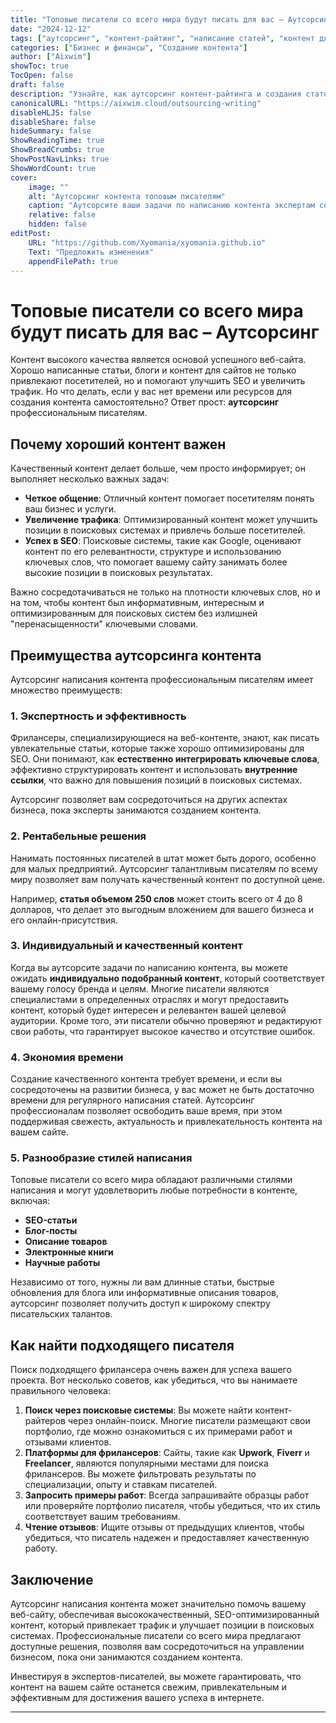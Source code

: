 ```yaml
---
title: "Топовые писатели со всего мира будут писать для вас – Аутсорсинг"
date: "2024-12-12"
tags: ["аутсорсинг", "контент-райтинг", "написание статей", "контент для сайта", "фрилансеры"]
categories: ["Бизнес и финансы", "Создание контента"]
author: ["Aixwim"]
showToc: true
TocOpen: false
draft: false
description: "Узнайте, как аутсорсинг контент-райтинга и создания статей топовыми писателями со всего мира может повысить трафик на вашем сайте и улучшить SEO-позиции."
canonicalURL: "https://aixwim.cloud/outsourcing-writing"
disableHLJS: false
disableShare: false
hideSummary: false
ShowReadingTime: true
ShowBreadCrumbs: true
ShowPostNavLinks: true
ShowWordCount: true
cover:
    image: ""
    alt: "Аутсорсинг контента топовым писателям"
    caption: "Аутсорсите ваши задачи по написанию контента экспертам со всего мира."
    relative: false
    hidden: false
editPost:
    URL: "https://github.com/Xyomania/xyomania.github.io"
    Text: "Предложить изменения"
    appendFilePath: true
---
```


# Топовые писатели со всего мира будут писать для вас – Аутсорсинг

Контент высокого качества является основой успешного веб-сайта. Хорошо написанные статьи, блоги и контент для сайтов не только привлекают посетителей, но и помогают улучшить SEO и увеличить трафик. Но что делать, если у вас нет времени или ресурсов для создания контента самостоятельно? Ответ прост: **аутсорсинг** профессиональным писателям.

## Почему хороший контент важен

Качественный контент делает больше, чем просто информирует; он выполняет несколько важных задач:

- **Четкое общение**: Отличный контент помогает посетителям понять ваш бизнес и услуги.
- **Увеличение трафика**: Оптимизированный контент может улучшить позиции в поисковых системах и привлечь больше посетителей.
- **Успех в SEO**: Поисковые системы, такие как Google, оценивают контент по его релевантности, структуре и использованию ключевых слов, что помогает вашему сайту занимать более высокие позиции в поисковых результатах.

Важно сосредотачиваться не только на плотности ключевых слов, но и на том, чтобы контент был информативным, интересным и оптимизированным для поисковых систем без излишней "перенасыщенности" ключевыми словами.

## Преимущества аутсорсинга контента

Аутсорсинг написания контента профессиональным писателям имеет множество преимуществ:

### 1. **Экспертность и эффективность**

Фрилансеры, специализирующиеся на веб-контенте, знают, как писать увлекательные статьи, которые также хорошо оптимизированы для SEO. Они понимают, как **естественно интегрировать ключевые слова**, эффективно структурировать контент и использовать **внутренние ссылки**, что важно для повышения позиций в поисковых системах.

Аутсорсинг позволяет вам сосредоточиться на других аспектах бизнеса, пока эксперты занимаются созданием контента.

### 2. **Рентабельные решения**

Нанимать постоянных писателей в штат может быть дорого, особенно для малых предприятий. Аутсорсинг талантливым писателям по всему миру позволяет вам получать качественный контент по доступной цене.

Например, **статья объемом 250 слов** может стоить всего от 4 до 8 долларов, что делает это выгодным вложением для вашего бизнеса и его онлайн-присутствия.

### 3. **Индивидуальный и качественный контент**

Когда вы аутсорсите задачи по написанию контента, вы можете ожидать **индивидуально подобранный контент**, который соответствует вашему голосу бренда и целям. Многие писатели являются специалистами в определенных отраслях и могут предоставить контент, который будет интересен и релевантен вашей целевой аудитории. Кроме того, эти писатели обычно проверяют и редактируют свои работы, что гарантирует высокое качество и отсутствие ошибок.

### 4. **Экономия времени**

Создание качественного контента требует времени, и если вы сосредоточены на развитии бизнеса, у вас может не быть достаточно времени для регулярного написания статей. Аутсорсинг профессионалам позволяет освободить ваше время, при этом поддерживая свежесть, актуальность и привлекательность контента на вашем сайте.

### 5. **Разнообразие стилей написания**

Топовые писатели со всего мира обладают различными стилями написания и могут удовлетворить любые потребности в контенте, включая:

- **SEO-статьи**
- **Блог-посты**
- **Описание товаров**
- **Электронные книги**
- **Научные работы**

Независимо от того, нужны ли вам длинные статьи, быстрые обновления для блога или информативные описания товаров, аутсорсинг позволяет получить доступ к широкому спектру писательских талантов.

## Как найти подходящего писателя

Поиск подходящего фрилансера очень важен для успеха вашего проекта. Вот несколько советов, как убедиться, что вы нанимаете правильного человека:

1. **Поиск через поисковые системы**: Вы можете найти контент-райтеров через онлайн-поиск. Многие писатели размещают свои портфолио, где можно ознакомиться с их примерами работ и отзывами клиентов.
2. **Платформы для фрилансеров**: Сайты, такие как **Upwork**, **Fiverr** и **Freelancer**, являются популярными местами для поиска фрилансеров. Вы можете фильтровать результаты по специализации, опыту и ставкам писателей.
3. **Запросить примеры работ**: Всегда запрашивайте образцы работ или проверяйте портфолио писателя, чтобы убедиться, что их стиль соответствует вашим требованиям.
4. **Чтение отзывов**: Ищите отзывы от предыдущих клиентов, чтобы убедиться, что писатель надежен и предоставляет качественную работу.

## Заключение

Аутсорсинг написания контента может значительно помочь вашему веб-сайту, обеспечивая высококачественный, SEO-оптимизированный контент, который привлекает трафик и улучшает позиции в поисковых системах. Профессиональные писатели со всего мира предлагают доступные решения, позволяя вам сосредоточиться на управлении бизнесом, пока они занимаются созданием контента.

Инвестируя в экспертов-писателей, вы можете гарантировать, что контент на вашем сайте останется свежим, привлекательным и эффективным для достижения вашего успеха в интернете.

---
